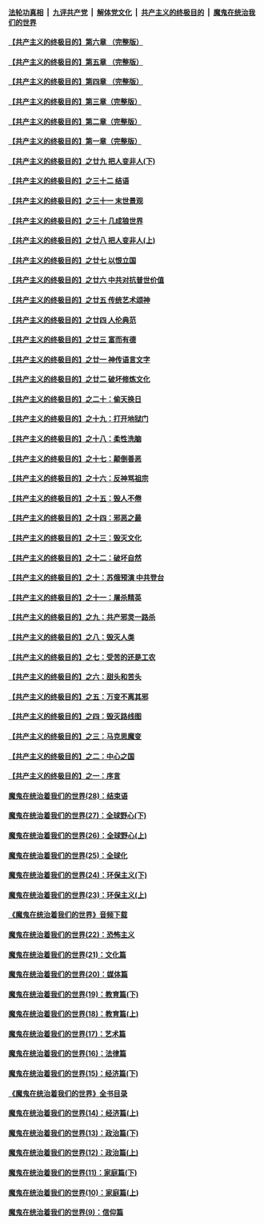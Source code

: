 ####  [法轮功真相](../../../../basic/blob/master/README.md?t=05290231) &nbsp;|&nbsp; [九评共产党](../../../../9ping.md/blob/master/README.md?t=05290231) &nbsp;|&nbsp; [解体党文化](../../../../jtdwh.md/blob/master/README.md?t=05290231)  &nbsp;|&nbsp; [共产主义的终极目的](../../../../gczydzjmd.md/blob/master/README.md?t=05290231) &nbsp;|&nbsp; [魔鬼在统治我们的世界](../../../../mgztzwmdsj.md/blob/master/README.md?t=05290231) 

#### [【共产主义的终极目的】第六章 （完整版）](../pages/nsc422/n11428913.md?t=05290231) 

#### [【共产主义的终极目的】第五章 （完整版）](../pages/nsc422/n11428912.md?t=05290231) 

#### [【共产主义的终极目的】第四章 （完整版）](../pages/nsc422/n11428907.md?t=05290231) 

#### [【共产主义的终极目的】第三章（完整版）](../pages/nsc422/n11428848.md?t=05290231) 

#### [【共产主义的终极目的】第二章（完整版）](../pages/nsc422/n11428831.md?t=05290231) 

#### [【共产主义的终极目的】第一章（完整版）](../pages/nsc422/n11417651.md?t=05290231) 

#### [【共产主义的终极目的】之廿九 把人变非人(下)](../pages/nsc422/n11344140.md?t=05290231) 

#### [【共产主义的终极目的】之三十二 结语](../pages/nsc422/n11360535.md?t=05290231) 

#### [【共产主义的终极目的】之三十一 末世景观](../pages/nsc422/n11351129.md?t=05290231) 

#### [【共产主义的终极目的】之三十 几成狼世界](../pages/nsc422/n11348280.md?t=05290231) 

#### [【共产主义的终极目的】之廿八 把人变非人(上)](../pages/nsc422/n11340492.md?t=05290231) 

#### [【共产主义的终极目的】之廿七 以恨立国](../pages/nsc422/n11336944.md?t=05290231) 

#### [【共产主义的终极目的】之廿六 中共对抗普世价值](../pages/nsc422/n11324785.md?t=05290231) 

#### [【共产主义的终极目的】之廿五 传统艺术颂神](../pages/nsc422/n11296396.md?t=05290231) 

#### [【共产主义的终极目的】之廿四 人伦典范](../pages/nsc422/n11296397.md?t=05290231) 

#### [【共产主义的终极目的】之廿三 富而有德](../pages/nsc422/n11283598.md?t=05290231) 

#### [【共产主义的终极目的】之廿一 神传语言文字](../pages/nsc422/n11263265.md?t=05290231) 

#### [【共产主义的终极目的】之廿二 破坏修炼文化](../pages/nsc422/n11245728.md?t=05290231) 

#### [【共产主义的终极目的】之二十：偷天换日](../pages/nsc422/n11238846.md?t=05290231) 

#### [【共产主义的终极目的】之十九：打开地狱门](../pages/nsc422/n11206376.md?t=05290231) 

#### [【共产主义的终极目的】之十八：柔性洗脑](../pages/nsc422/n11199994.md?t=05290231) 

#### [【共产主义的终极目的】之十七：颠倒善恶](../pages/nsc422/n11179782.md?t=05290231) 

#### [【共产主义的终极目的】之十六：反神骂祖宗](../pages/nsc422/n11166798.md?t=05290231) 

#### [【共产主义的终极目的】之十五：毁人不倦](../pages/nsc422/n11166792.md?t=05290231) 

#### [【共产主义的终极目的】之十四：邪恶之最](../pages/nsc422/n11150249.md?t=05290231) 

#### [【共产主义的终极目的】之十三：毁灭文化](../pages/nsc422/n11135227.md?t=05290231) 

#### [【共产主义的终极目的】之十二：破坏自然](../pages/nsc422/n11135214.md?t=05290231) 

#### [【共产主义的终极目的】之十：苏俄预演 中共登台](../pages/nsc422/n11118424.md?t=05290231) 

#### [【共产主义的终极目的】之十一：屠杀精英](../pages/nsc422/n11118442.md?t=05290231) 

#### [【共产主义的终极目的】之九：共产邪灵一路杀](../pages/nsc422/n11114139.md?t=05290231) 

#### [【共产主义的终极目的】之八：毁灭人类](../pages/nsc422/n11108503.md?t=05290231) 

#### [【共产主义的终极目的】之七：受苦的还是工农](../pages/nsc422/n11101809.md?t=05290231) 

#### [【共产主义的终极目的】之六：甜头和苦头](../pages/nsc422/n11096971.md?t=05290231) 

#### [【共产主义的终极目的】之五：万变不离其邪](../pages/nsc422/n11091285.md?t=05290231) 

#### [【共产主义的终极目的】之四：毁灭路线图](../pages/nsc422/n11086284.md?t=05290231) 

#### [【共产主义的终极目的】之三：马克思魔变](../pages/nsc422/n11061941.md?t=05290231) 

#### [【共产主义的终极目的】之二：中心之国](../pages/nsc422/n11047728.md?t=05290231) 

#### [【共产主义的终极目的】之一：序言](../pages/nsc422/n11086077.md?t=05290231) 

#### [魔鬼在统治着我们的世界(28)：结束语](../pages/nsc422/n10936246.md?t=05290231) 

#### [魔鬼在统治着我们的世界(27)：全球野心(下)](../pages/nsc422/n10928319.md?t=05290231) 

#### [魔鬼在统治着我们的世界(26)：全球野心(上)](../pages/nsc422/n10900318.md?t=05290231) 

#### [魔鬼在统治着我们的世界(25)：全球化](../pages/nsc422/n10788205.md?t=05290231) 

#### [魔鬼在统治着我们的世界(24)：环保主义(下)](../pages/nsc422/n10695307.md?t=05290231) 

#### [魔鬼在统治着我们的世界(23)：环保主义(上)](../pages/nsc422/n10688613.md?t=05290231) 

#### [《魔鬼在统治着我们的世界》音频下载](../pages/nsc422/n10635553.md?t=05290231) 

#### [魔鬼在统治着我们的世界(22)：恐怖主义](../pages/nsc422/n10614727.md?t=05290231) 

#### [魔鬼在统治着我们的世界(21)：文化篇](../pages/nsc422/n10597706.md?t=05290231) 

#### [魔鬼在统治着我们的世界(20)：媒体篇](../pages/nsc422/n10586579.md?t=05290231) 

#### [魔鬼在统治着我们的世界(19)：教育篇(下)](../pages/nsc422/n10564808.md?t=05290231) 

#### [魔鬼在统治着我们的世界(18)：教育篇(上)](../pages/nsc422/n10526970.md?t=05290231) 

#### [魔鬼在统治着我们的世界(17)：艺术篇](../pages/nsc422/n10499093.md?t=05290231) 

#### [魔鬼在统治着我们的世界(16)：法律篇](../pages/nsc422/n10485969.md?t=05290231) 

#### [魔鬼在统治着我们的世界(15)：经济篇(下)](../pages/nsc422/n10469975.md?t=05290231) 

#### [《魔鬼在统治着我们的世界》全书目录](../pages/nsc422/n10464261.md?t=05290231) 

#### [魔鬼在统治着我们的世界(14)：经济篇(上)](../pages/nsc422/n10457370.md?t=05290231) 

#### [魔鬼在统治着我们的世界(13)：政治篇(下)](../pages/nsc422/n10448270.md?t=05290231) 

#### [魔鬼在统治着我们的世界(12)：政治篇(上)](../pages/nsc422/n10444576.md?t=05290231) 

#### [魔鬼在统治着我们的世界(11)：家庭篇(下)](../pages/nsc422/n10440961.md?t=05290231) 

#### [魔鬼在统治着我们的世界(10)：家庭篇(上)](../pages/nsc422/n10435448.md?t=05290231) 

#### [魔鬼在统治着我们的世界(9)：信仰篇](../pages/nsc422/n10432159.md?t=05290231) 

